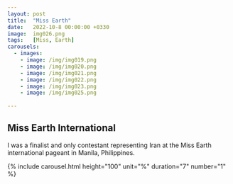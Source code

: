 ```yaml
---
layout: post
title:  "Miss Earth"
date:   2022-10-8 00:00:00 +0330
image:  img026.png
tags:   [Miss, Earth]
carousels:
  - images: 
    - image: /img/img019.png
    - image: /img/img020.png
    - image: /img/img021.png
    - image: /img/img022.png
    - image: /img/img023.png
    - image: /img/img025.png
    
---
```



## Miss Earth International 
I was a finalist and only contestant representing Iran at the Miss Earth international pageant in Manila, Philippines.


{% include carousel.html height="100" unit="%" duration="7" number="1" %}
